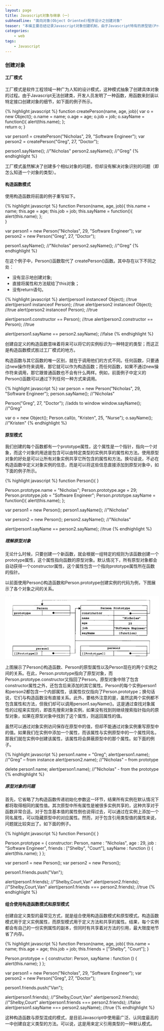 ```yaml
---
layout: page
title: Javascript对象与继承（一）
subheadline: "面向对象(Object Oriented)程序设计之创建对象"
teaser: "本编主要总结记录Javascript对象创建机制，由于Javascript特有的原型链(Prototype Chain)模式和对象概念，与其他语言中的继承，类，实例等概念有较大不同，故做本篇加强理解。"
categories:
    - web
tags:
    - Javascript
---
```


### 创建对象

#### 工厂模式
工厂模式是软件工程领域一种广为人知的设计模式，这种模式抽象了创建具体对象的过程。由于Javascript无法创建类，开发人员发明了一种函数，用函数来封装以特定接口创建对象的细节，如下面的例子所示。

{% highlight javascript %}
function createPerson(name, age, job){
    var o = new Object();
    o.name = name;
    o.age = age;
    o.job = job;
    o.sayName = function(){
        alert(this.name);
    };    
    return o;
}
        
var person1 = createPerson("Nicholas", 29, "Software Engineer");
var person2 = createPerson("Greg", 27, "Doctor");
        
person1.sayName();   //"Nicholas"
person2.sayName();   //"Greg"
{% endhighlight %}

工厂模式虽然解决了创建多个相似对象的问题，但却没有解决对象识别的问题（即怎么知道一个对象的类型）。

#### 构造函数模式
使用构造函数将前面的例子重写如下。

{% highlight javascript %}
function Person(name, age, job){
    this.name = name;
    this.age = age;
    this.job = job;
    this.sayName = function(){
        alert(this.name);
    };    
}
        
var person1 = new Person("Nicholas", 29, "Software Engineer");
var person2 = new Person("Greg", 27, "Doctor");
        
person1.sayName();   //"Nicholas"
person2.sayName();   //"Greg"
{% endhighlight %}

在这个例子中，Person()函数取代了 createPerson()函数。其中存在以下不同之处：

* 没有显示地创建对象;
* 直接将属性和方法赋给了this对象；
* 没有return语句。

{% highlight javascript %}
alert(person1 instanceof Object);  //true
alert(person1 instanceof Person);  //true
alert(person2 instanceof Object);  //true
alert(person2 instanceof Person);  //true
        
alert(person1.constructor == Person);  //true
alert(person2.constructor == Person);  //true
        
alert(person1.sayName == person2.sayName);  //false 
{% endhighlight %}

创建自定义的构造函数意味着将来可以将它的实例标识为一种特定的类型；而这正是构造函数模式胜过工厂模式的地方。  

构造函数与其它函数的唯一区别，就在于调用他们的方式不同。任何函数，只要通过new操作符来调用，那它就可以作为构造函数；而任何函数，如果不通过new操作符来调用，那它跟普通函数也不会有什么两样。例如，前面例子中定义的Person()函数可以通过下列任何一种方式来调用。

{% highlight javascript %}
var person = new Person("Nicholas", 29, "Software Engineer");
person.sayName();   //"Nicholas"
        
Person("Greg", 27, "Doctor");  //adds to window
window.sayName();   //"Greg"
        
var o = new Object();
Person.call(o, "Kristen", 25, "Nurse");
o.sayName();    //"Kristen"
{% endhighlight %}

#### 原型模式
我们创建的每个函数都有一个prototype属性，这个属性是一个指针，指向一个对象，而这个对象的用途是包含可以由特定类型的实例共享的属性和方法。使用原型对象的好处是可以让所有对象实例共享它所包含的属性和方法。换句话说，不必在构造函数中定义对象实例的信息，而是可以将这些信息直接添加到原型对象中，如下面的例子所示。

{% highlight javascript %}
function Person(){
}
        
Person.prototype.name = "Nicholas";
Person.prototype.age = 29;
Person.prototype.job = "Software Engineer";
Person.prototype.sayName = function(){
    alert(this.name);
};
        
var person1 = new Person();
person1.sayName();   //"Nicholas"
        
var person2 = new Person();
person2.sayName();   //"Nicholas"
      
alert(person1.sayName == person2.sayName);  //true
{% endhighlight %}

##### __理解原型对象__  


无论什么时候，只要创建一个新函数，就会根据一组特定的规则为该函数创建一个prototype属性，这个属性指向函数的原型对象。默认情况下，所有原型对象都会自动获得一个constructor属性，这个属性包含一个指向prototype属性所在函数的指针。  

以前面使用Person()构造函数和Person.prototype创建实例的代码为例，下图展示了各个对象之间的关系。

![inheritance01](/images/inheritance01.png)

上图展示了Person()构造函数、Person的原型属性以及Person现在的两个实例之间的关系。在此，Person.prototype指向了原型对象，而Person.prototype.constructor又指回了Person。原型对象中除了包含constructor属性之外，还包含后来添加的其它属性。Person的每个实例person1和person2都包含一个内部属性，该属性仅仅指向了Person.prototype；换句话说，它们与构造函数没有直接关系。此外，要格外注意的是，虽然这两个实例都不包含属性和方法，但我们却可以调用person1.sayName()。这是通过查找对象属性的过程来实现的，即首先搜索对象实例，如果没有找到则继续搜索指针指向的原型对象，如果在原型对象中找到了这个属性，则返回属性的值。  

虽然可以通过对象实例访问保存在原型中的值，但却不能通过对象实例重写原型中的值。如果我们在实例中添加一个属性，而该属性与实例原型中的一个属性同名，那我们就在实例中创建该属性，该属性将会屏蔽原型中的那个属性。如下面的例子。

{% highlight javascript %}
person1.name = "Greg";
alert(person1.name);   //"Greg" – from instance
alert(person2.name);   //"Nicholas" – from prototype
        
delete person1.name;
alert(person1.name);   //"Nicholas" - from the prototype
{% endhighlight %}

##### __原型对象的问题__  

首先，它省略了为构造函数传递初始化参数这一环节，结果所有实例在默认情况下都将取得相同的属性值。其次原型中所有属性是被很多实例共享的，这种共享对于函数非常合适。对于包含基本值的属性倒也说得过去，可以通过在实例上添加一个同名属性，可以隐藏原型中的对应属性。然而，对于包含引用类型值的属性来说，问题就比较突出了。如下面的例子。

{% highlight javascript %}
function Person(){
}
        
Person.prototype = {
    constructor: Person,
    name : "Nicholas",
    age : 29,
    job : "Software Engineer",
    friends : ["Shelby", "Court"],
    sayName : function () {
        alert(this.name);
    }
};
        
var person1 = new Person();
var person2 = new Person();
        
person1.friends.push("Van");
        
alert(person1.friends);    //"Shelby,Court,Van"
alert(person2.friends);    //"Shelby,Court,Van"
alert(person1.friends === person2.friends);  //true
{% endhighlight %}

#### 组合使用构造函数模式和原型模式
创建自定义类型的最常见方式，就是组合使用构造函数模式和原型模式。构造函数模式用于定义实例属性，而原型模式用于定义方法和共享的属性。结果，每个实例都会有自己的一份实例属性的副本，但同时有共享着对方法的引用，最大限度地节省了内存。

{% highlight javascript %}
function Person(name, age, job){
    this.name = name;
    this.age = age;
    this.job = job;
    this.friends = ["Shelby", "Court"];
}
        
Person.prototype = {
    constructor: Person,
    sayName : function () {
        alert(this.name);
    }
};
        
var person1 = new Person("Nicholas", 29, "Software Engineer");
var person2 = new Person("Greg", 27, "Doctor");
        
person1.friends.push("Van");
        
alert(person1.friends);    //"Shelby,Court,Van"
alert(person2.friends);    //"Shelby,Court"
alert(person1.friends === person2.friends);  //false
alert(person1.sayName === person2.sayName);  //true
{% endhighlight %}

这种构造函数与原型混成的模式，是目前Javascript中使用最广泛、认同度最高的一中创建自定义类型的方法。可以说，这是用来定义引用类型的一种默认模式。

